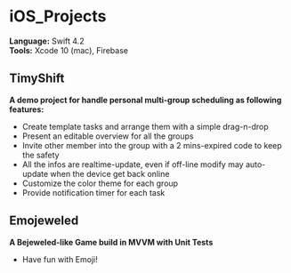 # iOS_Projects

**Language:** Swift 4.2  
**Tools:** Xcode 10 (mac), Firebase  

## TimyShift  
**A demo project for handle personal multi-group scheduling as following features:**  
* Create template tasks and arrange them with a simple drag-n-drop  
* Present an editable overview for all the groups
* Invite other member into the group with a 2 mins-expired code to keep the safety
* All the infos are realtime-update, even if off-line modify may auto-update when the device get back online  
* Customize the color theme for each group
* Provide notification timer for each task  

## Emojeweled
**A Bejeweled-like Game build in MVVM with Unit Tests**  
* Have fun with Emoji!  

